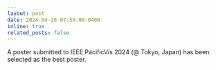 ```yaml
---
layout: post
date: 2024-04-26 07:59:00-0400
inline: true
related_posts: false
---
```


A poster submitted to IEEE PacificVis 2024 (@ Tokyo, Japan) has been selected as the best poster.